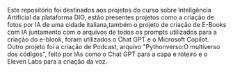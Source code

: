 Este repositório foi destinados aos projetos do curso sobre Inteligência Artificial da plataforma DIO, estão presentes projetos como a criação de fotos por IA de uma cidade italiana,também o projeto de criação de E-Books com IA juntamento com o arquivos de todos os prompts utilizados para a criação do e-blook, foram utilizados o Chat GPT e o Microsoft Copilot.
Outro projeto foi a criação de Podcast, arquivo "Pythonverso:O multiverso dos códigos", feito por IAs como o Chat GPT para a capa e roteiro e o Eleven Labs para a criação da voz.
